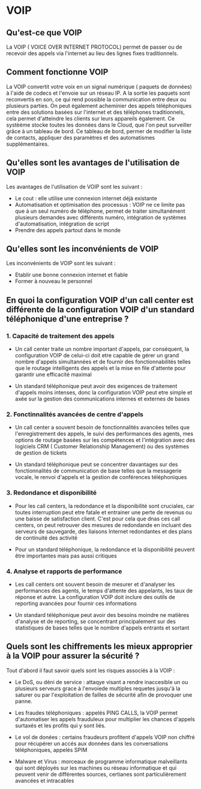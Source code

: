 # VOIP

## Qu'est-ce que VOIP 

La VOIP ( VOICE OVER INTERNET PROTOCOL) permet de passer ou de recevoir des appels via l'internet au lieu des lignes fixes traditionnels.

## Comment fonctionne VOIP 

La VOIP convertit votre voix en un signal numérique ( paquets de données) à l'aide de codecs et l'envoie sur un réseau IP.
A la sortie les paquets sont reconvertis en son, ce qui rend possible la communication entre deux ou plusieurs parties.
On peut également acheminier des appels téléphoniques entre des solutions basées sur l'internet et des téléphones traditionnels, cela permet d'atteindre les clients sur leurs appareils également. 
Ce systèème stocke toutes les données dans le Cloud, que l'on peut surveiller grâce à un tableau de bord. Ce tableau de bord, permer de modifier la liste de contacts, appliquer des paramètres et des automatismes supplémentaires.

## Qu'elles sont les avantages de l'utilisation de VOIP 

Les avantages de l'utilisation de VOIP sont les suivant : 
  - Le cout : elle utilise une connexion internet déjà existante
  - Automatisation et optimisation des processus :  VOIP ne ce limite pas que à un seul numéro de téléphone, permet      de traiter simultanément plusieurs demandes avec différents numéro, intégration de systèmes d'automatisation,
    intégration de script
  - Prendre des appels partout dans le monde

## Qu'elles sont les inconvénients de VOIP 

Les inconvénients de VOIP sont les suivant :
  - Etablir une bonne connexion internet et fiable 
  - Former à nouveau le personnel


## En quoi la configuration VOIP d'un call center est différente de la configuration VOIP d'un standard téléphonique d'une entreprise ?

### 1. Capacité de traitement des appels 

- Un call center traite un nombre important d'appels, par conséquent, la configuration VOIP de celui-ci doit etre    capable de gérer un grand nombre d'appels simultannées et de fournir des fonctionnabilités telles que le routage   intelligents des appels et la mise en file d'attente pour garantir une efficacité maximal
  
- Un standard téléphonique peut avoir des exigences de traitement d'appels moins intenses, donc la configuration     VOIP peut etre simple et axée sur la gestion des communications internes et externes de bases 

### 2. Fonctinnalités avancées de centre d'appels

- Un call center a souvent besoin de fonctionnalités avancées telles que l'enregistrement des appels, le suivi des   performances des agents, mes options de routage basées sur les compétences et l'intégration avec des logiciels     CRM ( Customer Relationship Management) ou des systèmes de gestion de tickets

- Un standard téléphonique peut se concentrer davantages sur des fonctionnalités de communication de base telles     que la messagerie vocale, le renvoi d'appels et la gestion de conférences téléphoniques

### 3. Redondance et disponibilité 

  - Pour les call centers, la redondance et la disponibilité sont cruciales, car toutes interruption peut etre       fatale et entrainer une perte de revenus ou une baisse de satisfaction client. C'est pour cela que dnas ces call   centers, on peut retrouver des mesures de redondande en incluant des serveurs de sauvegarde, des liaisons          Internet redondantes et des plans de continuité des activité

  - Pour un standard téléphonique, la redondance et la disponibilité peuvent être importantes mais pas aussi           critiques

### 4. Analyse et rapports de performance 
  - Les call centers ont souvent besoin de mesurer et d'analyser les performances des agents, le temps d'attente       des appelants, les taux de réponse et autre. La configuration VOIP doit inclure des outils de reporting            avancées pour fournir ces informations

  - Un standard téléphonique peut avoir des besoins moindre ne matières d'analyse et de reporting, se concentrant      principalement sur des statistiques de bases telles que le nombre d'appels entrants et sortant  

## Quels sont les chiffrements les mieux approprier à la VOIP pour assurer la sécurité ?

 Tout d'abord il faut savoir quels sont les risques associés à la VOIP :
  - Le DoS, ou déni de service : attaqye visant a rendre inaccesible un ou plusieurs serveurs grace à l'envoiede       multiples requetes jusqu'à la saturer ou par l'exploitation de failles de sécurité afin de provoquer une panne.
    
  - Les fraudes téléphoniques : appelés PING CALLS, la VOIP permet d'automatiser les appels frauduleux pour            multiplier les chances d'appels surtaxés et les profits qui y sont liés.

  - Le vol de donées : certains fraudeurs profitent d'appels VOIP non chiffré pour récupérer un accés aux données      dans les conversations téléphoniques, appelés SPIM

  - Malware et Virus : morceaux de programme informatique malveillants qui sont déployés sur les machines ou           réseau informatique et qui peuvent venir de différentes sources, certianes sont particulièrement avancées et       intracables

